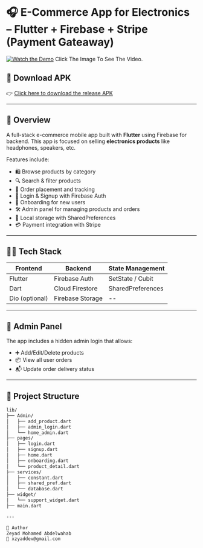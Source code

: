 # 🎧 E-Commerce App for Electronics – Flutter + Firebase + Stripe (Payment Gateaway)

[![Watch the Demo](https://img.youtube.com/vi/zAYBIg0TOOw/0.jpg)](https://youtu.be/zAYBIg0TOOw?si=m2IUFcd0JHm01yRE) Click The Image To See The Video.

## 🔗 Download APK  
👉 [Click here to download the release APK](https://drive.google.com/file/d/1T7jflMVUf5pM8q2zggev_x-4MC_RoiPW/view?usp=sharing)

---

## 📱 Overview
A full-stack e-commerce mobile app built with **Flutter** using Firebase for backend. This app is focused on selling **electronics products** like headphones, speakers, etc.

Features include:

- 🛍️ Browse products by category  
- 🔍 Search & filter products  
- 🧾 Order placement and tracking  
- 👤 Login & Signup with Firebase Auth  
- 🧠 Onboarding for new users  
- 🛠 Admin panel for managing products and orders  
- 💾 Local storage with SharedPreferences  
- 💳 Payment integration with Stripe 

---

## 🧑‍💻 Tech Stack

| Frontend      | Backend        | State Management |
|---------------|----------------|------------------|
| Flutter       | Firebase Auth  | SetState / Cubit |
| Dart          | Cloud Firestore| SharedPreferences |
| Dio (optional)| Firebase Storage| --              |

---

## 🔑 Admin Panel

The app includes a hidden admin login that allows:

- ➕ Add/Edit/Delete products  
- 📦 View all user orders  
- 📬 Update order delivery status

---

## 📂 Project Structure

```bash
lib/
├── Admin/
│   ├── add_product.dart
│   ├── admin_login.dart
│   └── home_admin.dart
├── pages/
│   ├── login.dart
│   ├── signup.dart
│   ├── home.dart
│   ├── onboarding.dart
│   └── product_detail.dart
├── services/
│   ├── constant.dart
│   ├── shared_pref.dart
│   └── database.dart
├── widget/
│   └── support_widget.dart
├── main.dart

---

🚀 Author
Zeyad Mohamed Abdelwahab
📧 xzyaddev@gmail.com

